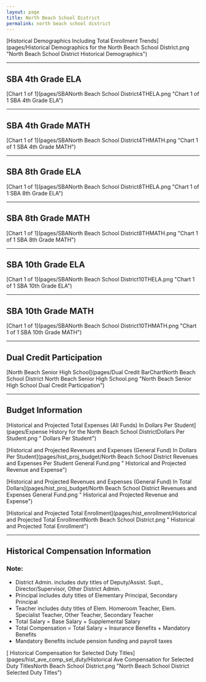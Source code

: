 ```yaml
---
layout: page
title: North Beach School District
permalink: north beach school district
---
```



[Historical Demographics Including Total Enrollment Trends](pages/Historical Demographics for the North Beach School District.png "North Beach School District Historical Demographics")

___

## SBA 4th Grade ELA

[Chart 1 of 1](pages/SBANorth Beach School District4THELA.png "Chart 1 of 1 SBA 4th Grade ELA")


___

## SBA 4th Grade MATH

[Chart 1 of 1](pages/SBANorth Beach School District4THMATH.png "Chart 1 of 1 SBA 4th Grade MATH")


___

## SBA 8th Grade ELA

[Chart 1 of 1](pages/SBANorth Beach School District8THELA.png "Chart 1 of 1 SBA 8th Grade ELA")


___

## SBA 8th Grade MATH

[Chart 1 of 1](pages/SBANorth Beach School District8THMATH.png "Chart 1 of 1 SBA 8th Grade MATH")


___

## SBA 10th Grade ELA

[Chart 1 of 1](pages/SBANorth Beach School District10THELA.png "Chart 1 of 1 SBA 10th Grade ELA")


___

## SBA 10th Grade MATH

[Chart 1 of 1](pages/SBANorth Beach School District10THMATH.png "Chart 1 of 1 SBA 10th Grade MATH")


___

## Dual Credit Participation

[North Beach Senior High School](pages/Dual Credit BarChartNorth Beach School District North Beach Senior High School.png "North Beach Senior High School Dual Credit Participation")


___

## Budget Information

[Historical and Projected Total Expenses (All Funds) In Dollars Per Student](pages/Expense History for the North Beach School DistrictDollars Per Student.png " Dollars Per Student")

[Historical and Projected Revenues and Expenses (General Fund) In Dollars Per Student](pages/hist_proj_budget/North Beach School District Revenues and Expenses Per Student General Fund.png " Historical and Projected Revenue and Expense")

[Historical and Projected Revenues and Expenses (General Fund) In Total Dollars](pages/hist_proj_budget/North Beach School District Revenues and Expenses General Fund.png " Historical and Projected Revenue and Expense")

[Historical and Projected Total Enrollment](pages/hist_enrollment/Historical and Projected Total EnrollmentNorth Beach School District.png " Historical and Projected Total Enrollment")


___

## Historical Compensation Information
### Note:
- District Admin. includes duty titles of Deputy/Assist. Supt., Director/Supervisor, Other District Admin.
- Principal includes duty titles of Elementary Principal, Secondary Principal
- Teacher includes duty titles of Elem. Homeroom Teacher, Elem. Specialist Teacher, Other Teacher, Secondary Teacher
- Total Salary = Base Salary + Supplemental Salary
- Total Compensation = Total Salary + Insurance Benefits + Mandatory Benefits
- Mandatory Benefits include pension funding and payroll taxes

[ Historical Compensation for Selected Duty Titles](pages/hist_ave_comp_sel_duty/Historical Ave Compensation for Selected Duty TitlesNorth Beach School District.png "North Beach School District Selected Duty Titles")


